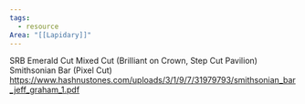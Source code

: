 ```yaml
---
tags:
  - resource
Area: "[[Lapidary]]"
---
```

SRB
Emerald Cut
Mixed Cut (Brilliant on Crown, Step Cut Pavilion)
Smithsonian Bar (Pixel  Cut) https://www.hashnustones.com/uploads/3/1/9/7/31979793/smithsonian_bar_jeff_graham_1.pdf

